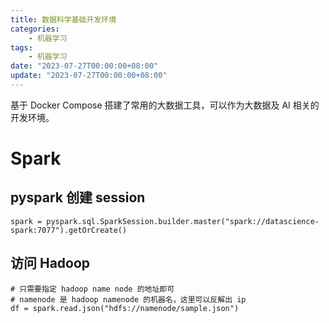 ```yaml
---
title: 数据科学基础开发环境
categories: 
    - 机器学习
tags:
    - 机器学习
date: "2023-07-27T00:00:00+08:00"
update: "2023-07-27T00:00:00+08:00"
---
```


基于 Docker Compose 搭建了常用的大数据工具，可以作为大数据及 AI 相关的开发环境。

# Spark

## pyspark 创建 session

```shell
spark = pyspark.sql.SparkSession.builder.master("spark://datascience-spark:7077").getOrCreate()
```

## 访问 Hadoop

```shell
# 只需要指定 hadoop name node 的地址即可
# namenode 是 hadoop namenode 的机器名，这里可以反解出 ip
df = spark.read.json("hdfs://namenode/sample.json") 
```

